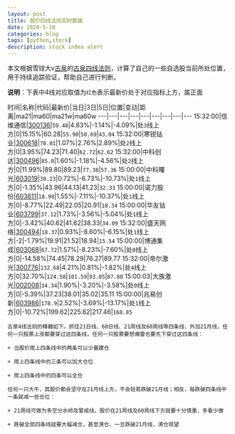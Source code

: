 ```yaml
---
layout: post
title: 股价四线法则实时数据
date: 2020-5-10
categories: blog
tags: [python,stock]
description: stock index alert
---
```



本文根据雪球大v[古泉](https://xueqiu.com/u/7148646888)的[古泉四线法则](https://xueqiu.com/7148646888/130498192)，计算了自己的一些自选股当前所处位置，用于持续追踪验证，帮助自己进行判断。

**说明**：下表中4线对应取值为`红色`表示最新价处于对应指标上方，属正面

时间|名称|代码|最新价|当日|3日|5日|位置|变动|距离|ma21|ma60|ma21w|ma60w
---|---|---|---|---|---|---|---|---
15:32:00|信维通信|[300136](https://xueqiu.com/S/SZ300136)|`59.48`|4.83%|-1.14%|-4.09%|处`3`线上方|0|15.15%|60.28|`55.90`|`50.69`|`43.04`
15:32:00|寒锐钴业|[300618](https://xueqiu.com/S/SZ300618)|`70.01`|1.07%|2.76%|2.89%|处`2`线上方|0|3.95%|74.23|71.40|`62.72`|`62.62`
15:32:00|中科创达|[300496](https://xueqiu.com/S/SZ300496)|`85.0`|1.60%|-1.18%|-4.56%|处`2`线上方|0|11.99%|89.80|89.23|`77.38`|`57.36`
15:00:00|中科曙光|[603019](https://xueqiu.com/S/SH603019)|`39.23`|0.72%|-6.73%|-10.73%|处`1`线上方|0|-1.35%|43.96|44.13|41.23|`32.33`
15:00:00|诺力股份|[603611](https://xueqiu.com/S/SH603611)|`18.99`|1.55%|-7.11%|-10.37%|处`1`线上方|0|-8.77%|22.49|22.05|20.91|`18.34`
15:00:00|华友钴业|[603799](https://xueqiu.com/S/SH603799)|`37.12`|1.73%|-3.56%|-5.04%|处`1`线上方|0|-3.42%|40.62|41.62|38.33|`34.09`
15:32:00|盛天网络|[300494](https://xueqiu.com/S/SZ300494)|`18.37`|0.93%|-8.60%|-6.15%|处`1`线上方|-2|-1.79%|19.91|21.52|18.94|`15.54`
15:00:00|博通集成|[603068](https://xueqiu.com/S/SH603068)|`67.72`|1.57%|-8.23%|-7.60%|处`0`线上方|0|-14.58%|74.45|78.29|76.27|89.77
15:32:00|帝尔激光|[300776](https://xueqiu.com/S/SZ300776)|`132.68`|4.21%|0.81%|-1.82%|处`4`线上方|0|32.70%|`124.58`|`101.59`|`93.05`|`87.80`
15:00:03|大族激光|[002008](https://xueqiu.com/S/SZ002008)|`34.34`|1.90%|-3.20%|-3.58%|处`0`线上方|0|-5.39%|37.23|38.01|35.02|35.11
15:00:00|兆易创新|[603986](https://xueqiu.com/S/SH603986)|`178.9`|2.52%|-3.69%|-13.17%|处`1`线上方|0|-10.72%|199.62|225.62|217.46|`168.85`

```
古泉4线法则的精髓如下。抓住21日线、60日线、21周线及60周线等四条线，外加21月线，任何一只股票上涨都要穿过这四条线，任何一只股票要想爆雷也要先下穿过这四条线：

+ 当股价爬上四条线中的两条可以少量建仓

+ 爬上四条线中的三条可以加大仓位

+ 爬上四条线中的四条可以全仓

任何一只大牛，其股价都会坚守在21月线上方，不会轻易跌破21月线；相反，每跌破四条线中一条就减一些仓位：

+ 21周线可做为多空分水岭及警戒线，股价在21周线及60周线下方就要十分慎重，多看少做

+ 跌破全部四条线就要大幅减仓，甚至清仓，一旦跌破21月线，清仓观望
```